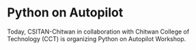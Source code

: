 # Python on Autopilot
Today, CSITAN-Chitwan in collaboration with Chitwan College of Technology (CCT) is organizing Python on Autopilot Workshop.